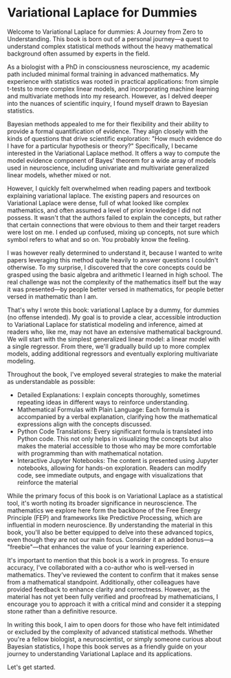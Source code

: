 # Variational Laplace for Dummies

Welcome to Variational Laplace for dummies: A Journey from Zero to Understanding. This book is born out of a personal journey—a quest to understand complex statistical methods without the heavy mathematical background often assumed by experts in the field.

As a biologist with a PhD in consciousness neuroscience, my academic path included minimal formal training in advanced mathematics. My experience with statistics was rooted in practical applications: from simple t-tests to more complex linear models, and incorporating machine learning and multivariate methods into my research. However, as I delved deeper into the nuances of scientific inquiry, I found myself drawn to Bayesian statistics.

Bayesian methods appealed to me for their flexibility and their ability to provide a formal quantification of evidence. They align closely with the kinds of questions that drive scientific exploration: "How much evidence do I have for a particular hypothesis or theory?" Specifically, I became interested in the Variational Laplace method. It offers a way to compute the model evidence component of Bayes' theorem for a wide array of models used in neuroscience, including univariate and multivariate generalized linear models, whether mixed or not.

However, I quickly felt overwhelmed when reading papers and textbook explaining variational laplace. The existing papers and resources on Variational Laplace were dense, full of what looked like complex mathematics, and often assumed a level of prior knowledge I did not possess. It wasn't that the authors failed to explain the concepts, but rather that certain connections that were obvious to them and their target readers were lost on me. I ended up confused, mixing up concepts, not sure which symbol refers to what and so on. You probably know the feeling. 

I was however really determined to understand it, because I wanted to write papers leveraging this method quite heavily to answer questions I couldn't otherwise. To my surprise, I discovered that the core concepts could be grasped using the basic algebra and arithmetic I learned in high school. The real challenge was not the complexity of the mathematics itself but the way it was presented—by people better versed in mathematics, for people better versed in mathematic than I am.

That's why I wrote this book: variational Laplace by a dummy, for dummies (no offense intended). My goal is to provide a clear, accessible introduction to Variational Laplace for statistical modeling and inference, aimed at readers who, like me, may not have an extensive mathematical background. We will start with the simplest generalized linear model: a linear model with a single regressor. From there, we'll gradually build up to more complex models, adding additional regressors and eventually exploring multivariate modeling.

Throughout the book, I've employed several strategies to make the material as understandable as possible:

- Detailed Explanations: I explain concepts thoroughly, sometimes repeating ideas in different ways to reinforce understanding.
- Mathematical Formulas with Plain Language: Each formula is accompanied by a verbal explanation, clarifying how the mathematical expressions align with the concepts discussed.
- Python Code Translations: Every significant formula is translated into Python code. This not only helps in visualizing the concepts but also makes the material accessible to those who may be more comfortable with programming than with mathematical notation.
- Interactive Jupyter Notebooks: The content is presented using Jupyter notebooks, allowing for hands-on exploration. Readers can modify code, see immediate outputs, and engage with visualizations that reinforce the material

While the primary focus of this book is on Variational Laplace as a statistical tool, it's worth noting its broader significance in neuroscience. The mathematics we explore here form the backbone of the Free Energy Principle (FEP) and frameworks like Predictive Processing, which are influential in modern neuroscience. By understanding the material in this book, you'll also be better equipped to delve into these advanced topics, even though they are not our main focus. Consider it an added bonus—a "freebie"—that enhances the value of your learning experience.

It's important to mention that this book is a work in progress. To ensure accuracy, I've collaborated with a co-author who is well-versed in mathematics. They've reviewed the content to confirm that it makes sense from a mathematical standpoint. Additionally, other colleagues have provided feedback to enhance clarity and correctness. However, as the material has not yet been fully verified and proofread by mathematicians, I encourage you to approach it with a critical mind and consider it a stepping stone rather than a definitive resource.

In writing this book, I aim to open doors for those who have felt intimidated or excluded by the complexity of advanced statistical methods. Whether you're a fellow biologist, a neuroscientist, or simply someone curious about Bayesian statistics, I hope this book serves as a friendly guide on your journey to understanding Variational Laplace and its applications.

Let's get started.
